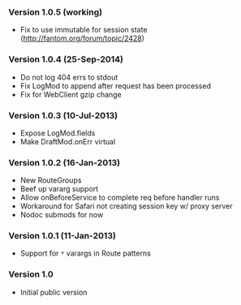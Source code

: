### Version 1.0.5 (working)
- Fix to use immutable for session state (http://fantom.org/forum/topic/2428)

### Version 1.0.4 (25-Sep-2014)
- Do not log 404 errs to stdout
- Fix LogMod to append after request has been processed
- Fix for WebClient gzip change

### Version 1.0.3 (10-Jul-2013)
- Expose LogMod.fields
- Make DraftMod.onErr virtual

### Version 1.0.2 (16-Jan-2013)
- New RouteGroups
- Beef up vararg support
- Allow onBeforeService to complete req before handler runs
- Workaround for Safari not creating session key w/ proxy server
- Nodoc submods for now

### Version 1.0.1 (11-Jan-2013)
- Support for `*` varargs in Route patterns

### Version 1.0
- Initial public version